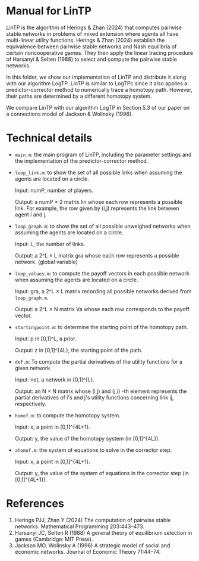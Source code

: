 # Manual for LinTP
LinTP is the algorithm of Herings & Zhan (2024) that computes pairwise stable networks in problems of mixed extension where agents all have multi-linear utility functions. 
Herings & Zhan (2024) establish the equivalence between pairwise stable networks and Nash equilibria of certain noncooperative games. They then apply the linear tracing procedure
of Harsanyi & Selten (1988) to select and compute the pairwise stable networks.

In this folder, we show our implementation of LinTP and distribute it along with our algorithm LogTP.
LinTP is similar to LogTPc since it also applies a predictor-corrector method to numerically trace a homotopy path. However, their paths are determined by a different homotopy system. 

We compare LinTP with our algorithm LogTP in Section 5.3 of our paper on a connections model of Jackson & Wolinsky (1996).

# Technical details
- `main.m`: the main program of LinTP, including the parameter settings and the
  implementation of the predictor-corrector method.

- `loop_link.m`: to show the set of all possible links when assuming the agents are located on a circle.
  
	 Input: numP, number of players.
  
	 Output: a numP × 2 matrix lin whose each row represents a possible link. For example, the row given by (i,j) represents the link between agent i and j. 

- `loop_graph.m`:  to show the set of all possible unweighed networks when assuming the agents are located on a circle.
  
  Input: L, the number of links.
  
  Output: a 2^L × L matrix gra whose each row represents a possible network. (global variable)
  
- `loop_values.m`: to compute the payoff vectors in each possible network when assuming the agents are located on a circle.
  
  Input: gra, a 2^L × L matrix recording all possible networks derived from `loop_graph.m`.
  
  Output: a 2^L × N matrix Va whose each row corresponds to the payoff vector.

- `startingpoint.m`: to determine the starting point of the homotopy path.
  
	Input: p in [0,1]^L, a prior.

	Output: z in [0,1]^{4L}, the starting point of the path.
  
- `def.m`: To compute the partial derivatives of the utility functions for a given network.
  
   Input: net, a network in [0,1]^{L}.
  
   Output: an N × N matrix whose (i,j) and (j,i) -th element represents the partial derivatives of i's and j's utility functions concerning link ij, respectively.


- `homof.m`: to compute the homotopy system.
  
   Input: x, a point in [0,1]^{4L+1}.
  
   Output: y, the value of the homotopy system (in [0,1]^{4L}).

- `ahomof.m`: the system of equations to solve in the corrector step.
  
   Input: x, a point in [0,1]^{4L+1}.

   Output: y, the value of the system of equations in the corrector step (in [0,1]^{4L+1}).

# References
1. Herings PJJ, Zhan Y (2024) The computation of pairwise stable networks. Mathematical Programming 203:443–473.
2. Harsanyi JC, Selten R (1988) A general theory of equilibrium selection in games (Cambridge: MIT Press).
3. Jackson MO, Wolinsky A (1996) A strategic model of social and economic networks. Journal of Economic Theory 71:44–74.
